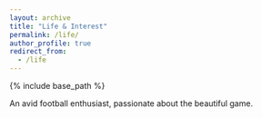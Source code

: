```yaml
---
layout: archive
title: "Life & Interest"
permalink: /life/
author_profile: true
redirect_from:
  - /life
---
```


{% include base_path %}


An avid football enthusiast, passionate about the beautiful game.

